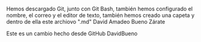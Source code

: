 Hemos descargado Git, junto con Git Bash, también hemos configurado el nombre, el correo y el editor de texto, también hemos creado una capeta y dentro de ella este archiovo ".md"
David Amadeo Bueno Zárate

Este es un cambio hecho desde GitHub DavidBueno
